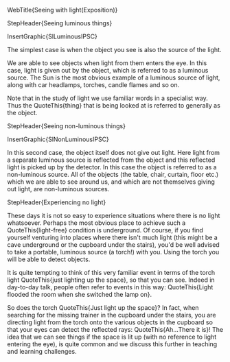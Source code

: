 WebTitle{Seeing with light(Exposition)}

StepHeader{Seeing luminous things}

InsertGraphic{SlLuminousIPSC}

The simplest case is when the object you see is also the source of the light.

We are able to see objects when light from them enters the eye. In this case, light is given out by the object, which is referred to as a luminous source. The Sun is the most obvious example of a luminous source of light, along with car headlamps, torches, candle flames and so on.

Note that in the study of light we use familiar words in a specialist way. Thus the QuoteThis{thing} that is being looked at is referred to generally as the object.

StepHeader{Seeing non-luminous things}

InsertGraphic{SlNonLuminousIPSC}

In this second case, the object itself does not give out light. Here light from a separate luminous source is reflected from the object and this reflected light is picked up by the detector. In this case the object is referred to as a non-luminous source. All of the objects (the table, chair, curtain, floor etc.) which we are able to see around us, and which are not themselves giving out light, are non-luminous sources.

StepHeader{Experiencing no light}

These days it is not so easy to experience situations where there is no light whatsoever. Perhaps the most obvious place to achieve such a QuoteThis{light-free} condition is underground. Of course, if you find yourself venturing into places where there isn&apos;t much light (this might be a cave underground or the cupboard under the stairs), you&apos;d be well advised to take a portable, luminous source (a torch!) with you. Using the torch you will be able to detect objects.

It is quite tempting to think of this very familiar event in terms of the torch light QuoteThis{just lighting up the space}, so that you can see. Indeed in day-to-day talk, people often refer to events in this way: QuoteThis{Light flooded the room when she switched the lamp on}.

So does the torch QuoteThis{Just light up the space}? In fact, when searching for the missing trainer in the cupboard under the stairs, you are directing light from the torch onto the various objects in the cupboard so that your eyes can detect the reflected rays: QuoteThis{Ah&hellip;There it is}! The idea that we can see things if the space is lit up (with no reference to light entering the eye), is quite common and we discuss this further in teaching and learning challenges.

